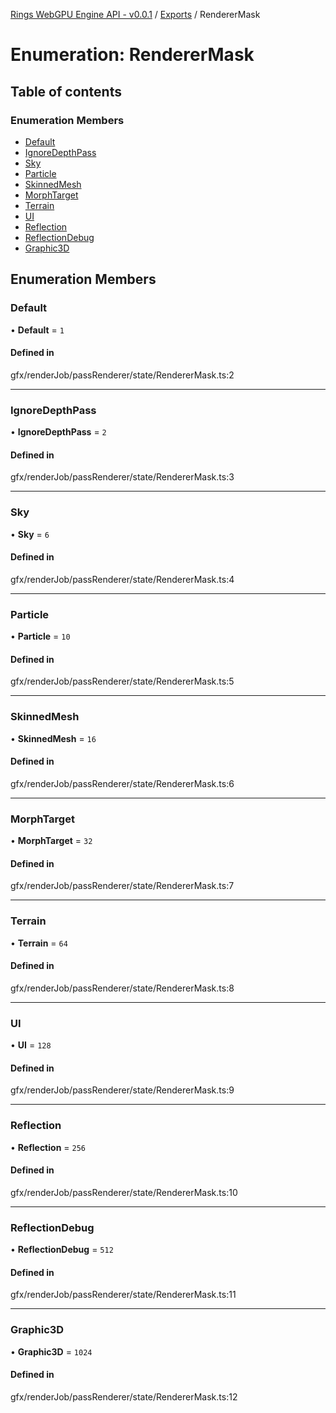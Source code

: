 [Rings WebGPU Engine API - v0.0.1](../README.md) / [Exports](../modules.md) / RendererMask

# Enumeration: RendererMask

## Table of contents

### Enumeration Members

- [Default](RendererMask.md#default)
- [IgnoreDepthPass](RendererMask.md#ignoredepthpass)
- [Sky](RendererMask.md#sky)
- [Particle](RendererMask.md#particle)
- [SkinnedMesh](RendererMask.md#skinnedmesh)
- [MorphTarget](RendererMask.md#morphtarget)
- [Terrain](RendererMask.md#terrain)
- [UI](RendererMask.md#ui)
- [Reflection](RendererMask.md#reflection)
- [ReflectionDebug](RendererMask.md#reflectiondebug)
- [Graphic3D](RendererMask.md#graphic3d)

## Enumeration Members

### Default

• **Default** = ``1``

#### Defined in

gfx/renderJob/passRenderer/state/RendererMask.ts:2

___

### IgnoreDepthPass

• **IgnoreDepthPass** = ``2``

#### Defined in

gfx/renderJob/passRenderer/state/RendererMask.ts:3

___

### Sky

• **Sky** = ``6``

#### Defined in

gfx/renderJob/passRenderer/state/RendererMask.ts:4

___

### Particle

• **Particle** = ``10``

#### Defined in

gfx/renderJob/passRenderer/state/RendererMask.ts:5

___

### SkinnedMesh

• **SkinnedMesh** = ``16``

#### Defined in

gfx/renderJob/passRenderer/state/RendererMask.ts:6

___

### MorphTarget

• **MorphTarget** = ``32``

#### Defined in

gfx/renderJob/passRenderer/state/RendererMask.ts:7

___

### Terrain

• **Terrain** = ``64``

#### Defined in

gfx/renderJob/passRenderer/state/RendererMask.ts:8

___

### UI

• **UI** = ``128``

#### Defined in

gfx/renderJob/passRenderer/state/RendererMask.ts:9

___

### Reflection

• **Reflection** = ``256``

#### Defined in

gfx/renderJob/passRenderer/state/RendererMask.ts:10

___

### ReflectionDebug

• **ReflectionDebug** = ``512``

#### Defined in

gfx/renderJob/passRenderer/state/RendererMask.ts:11

___

### Graphic3D

• **Graphic3D** = ``1024``

#### Defined in

gfx/renderJob/passRenderer/state/RendererMask.ts:12
